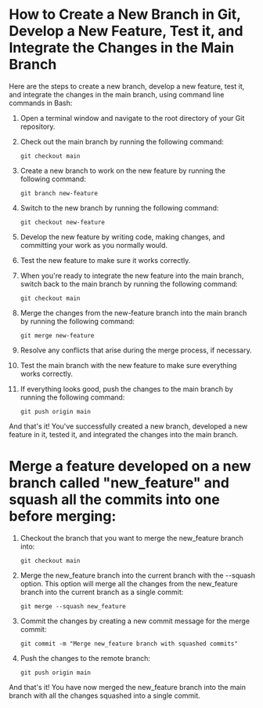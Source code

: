 # How to Create a New Branch in Git, Develop a New Feature, Test it, and Integrate the Changes in the Main Branch

Here are the steps to create a new branch, develop a new feature, test it, and integrate the changes in the main branch, using command line commands in Bash:

1. Open a terminal window and navigate to the root directory of your Git repository.

2. Check out the main branch by running the following command:
    ```
    git checkout main
    ```

3. Create a new branch to work on the new feature by running the following command:
    ```
    git branch new-feature
    ```

4. Switch to the new branch by running the following command:
    ```
    git checkout new-feature
    ```

5. Develop the new feature by writing code, making changes, and committing your work as you normally would.

6. Test the new feature to make sure it works correctly.

7. When you're ready to integrate the new feature into the main branch, switch back to the main branch by running the following command:
    ```
    git checkout main
    ```

8. Merge the changes from the new-feature branch into the main branch by running the following command:
    ```
    git merge new-feature
    ```

9. Resolve any conflicts that arise during the merge process, if necessary.

10. Test the main branch with the new feature to make sure everything works correctly.

11. If everything looks good, push the changes to the main branch by running the following command:
    ```
    git push origin main
    ```

And that's it! You've successfully created a new branch, developed a new feature in it, tested it, and integrated the changes into the main branch.

# Merge a feature developed on a new branch called "new_feature" and squash all the commits into one before merging:

1. Checkout the branch that you want to merge the new_feature branch into:
   ```
   git checkout main
   ```

2. Merge the new_feature branch into the current branch with the --squash option. This option will merge all the changes from the new_feature branch into the current branch as a single commit:
   ```
   git merge --squash new_feature
   ```

3. Commit the changes by creating a new commit message for the merge commit:
   ```
   git commit -m "Merge new_feature branch with squashed commits"
   ```

4. Push the changes to the remote branch:
   ```
   git push origin main
   ```

And that's it! You have now merged the new_feature branch into the main branch with all the changes squashed into a single commit.
